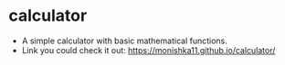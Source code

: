 # calculator

* A simple calculator with basic mathematical functions.
* Link you could check it out: https://monishka11.github.io/calculator/